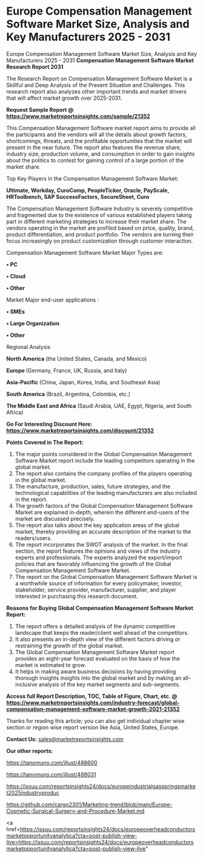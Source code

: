 # Europe Compensation Management Software Market Size, Analysis and Key Manufacturers 2025 - 2031
Europe Compensation Management Software Market Size, Analysis and Key Manufacturers 2025 - 2031
<strong>Compensation Management Software Market Research Report 2031</strong>

The Research Report on Compensation Management Software Market is a Skillful and Deep Analysis of the Present Situation and Challenges. This research report also analyzes other important trends and market drivers that will affect market growth over 2025-2031.

<strong>Request Sample Report @ <a href=https://www.marketreportsinsights.com/sample/21352>https://www.marketreportsinsights.com/sample/21352</a></strong>

This Compensation Management Software market report aims to provide all the participants and the vendors will all the details about growth factors, shortcomings, threats, and the profitable opportunities that the market will present in the near future. The report also features the revenue share, industry size, production volume, and consumption in order to gain insights about the politics to contest for gaining control of a large portion of the market share.

Top Key Players in the Compensation Management Software Market:

<strong>Ultimate, Workday, CuroComp, PeopleTicker, Oracle, PayScale, HRToolbench, SAP SuccessFactors, SecureSheet, Curo</strong>

The Compensation Management Software Industry is severely competitive and fragmented due to the existence of various established players taking part in different marketing strategies to increase their market share. The vendors operating in the market are profiled based on price, quality, brand, product differentiation, and product portfolio. The vendors are turning their focus increasingly on product customization through customer interaction.

Compensation Management Software Market Major Types are:

<strong>• PC

• Cloud

• Other</strong>

Market Major end-user applications :

<strong>• SMEs

• Large Organization

• Other</strong>

Regional Analysis

</u><strong><b>North America</b></strong> (the United States, Canada, and Mexico)

<strong><b>Europe </b></strong>(Germany, France, UK, Russia, and Italy)

<strong><b>Asia-Pacific</b></strong> (China, Japan, Korea, India, and Southeast Asia)

<strong><b>South America</b></strong> (Brazil, Argentina, Colombia, etc.)

<strong><b>The Middle East and Africa</b></strong> (Saudi Arabia, UAE, Egypt, Nigeria, and South Africa)

<strong>Go For Interesting Discount Here: <a href=https://www.marketreportsinsights.com/discount/21352>https://www.marketreportsinsights.com/discount/21352</a></strong>

<strong>Points Covered in The Report:</strong>
<ol>
  <li>The major points considered in the Global Compensation Management Software Market report include the leading competitors operating in the global market.</li>
  <li>The report also contains the company profiles of the players operating in the global market.</li>
  <li>The manufacture, production, sales, future strategies, and the technological capabilities of the leading manufacturers are also included in the report.</li>
  <li>The growth factors of the Global Compensation Management Software Market are explained in-depth, wherein the different end-users of the market are discussed precisely.</li>
  <li>The report also talks about the key application areas of the global market, thereby providing an accurate description of the market to the readers/users.</li>
  <li>The report incorporates the SWOT analysis of the market. In the final section, the report features the opinions and views of the industry experts and professionals. The experts analyzed the export/import policies that are favorably influencing the growth of the Global Compensation Management Software Market.</li>
  <li>The report on the Global Compensation Management Software Market is a worthwhile source of information for every policymaker, investor, stakeholder, service provider, manufacturer, supplier, and player interested in purchasing this research document.</li>
</ol>
<strong>Reasons for Buying Global Compensation Management Software Market Report:</strong>

<ol>
  <li>The report offers a detailed analysis of the dynamic competitive landscape that keeps the reader/client well ahead of the competitors.</li>
  <li>It also presents an in-depth view of the different factors driving or restraining the growth of the global market.</li>
  <li>The Global Compensation Management Software Market report provides an eight-year forecast evaluated on the basis of how the market is estimated to grow.</li>
  <li>It helps in making aware business decisions by having providing thorough insights insights into the global market and by making an all-inclusive analysis of the key market segments and sub-segments.</li>
</ol>
<strong>Access full Report Description, TOC, Table of Figure, Chart, etc. @ <a href=https://www.marketreportsinsights.com/industry-forecast/global-compensation-management-software-market-growth-2021-21352>https://www.marketreportsinsights.com/industry-forecast/global-compensation-management-software-market-growth-2021-21352</a></strong>


Thanks for reading this article; you can also get individual chapter wise section or region wise report version like Asia, United States, Europe.

<strong>Contact Us:</strong>
sales@marketreportsinsights.com

<strong>Our other reports:</strong>

<a href=https://tanomuno.com/illust/488600>https://tanomuno.com/illust/488600</a>

<a href=https://tanomuno.com/illust/488031>https://tanomuno.com/illust/488031</a>

<a href=https://issuu.com/reportsinsights24/docs/europeindustrialgasspringsmarket2025industryproduc>https://issuu.com/reportsinsights24/docs/europeindustrialgasspringsmarket2025industryproduc</a>

<a href=https://github.com/cargo2301/Marketing-trend/blob/main/Europe-Cosmetic-Surgical-Surgery-and-Procedure-Market.md>https://github.com/cargo2301/Marketing-trend/blob/main/Europe-Cosmetic-Surgical-Surgery-and-Procedure-Market.md</a>

<a href=https://issuu.com/reportsinsights24/docs/europeoverheadconductorsmarketopportunityanalytica?cta=post-publish-view-live>https://issuu.com/reportsinsights24/docs/europeoverheadconductorsmarketopportunityanalytica?cta=post-publish-view-live</a>"
